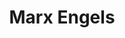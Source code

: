 ---
ref: sol-030-0182
title: ["Marx Engels"]
author_name: ["Acácio Santos"]
publisher: ["Seara Nova"]
year: "unknown year"
origin: ["Portugal"]
formats: ["book, book-cover"]
disciplines: ["graphic-design"]
tags:
layout: artifact
status: ["scan"]
published: false
int_published: false
image_count:
date_added: 2023-06-16
batch:
---
